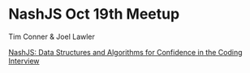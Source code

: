 # NashJS Oct 19th Meetup

Tim Conner & Joel Lawler

[NashJS: Data Structures and Algorithms for Confidence in the Coding Interview](https://www.meetup.com/nashjs/events/303255166/)
